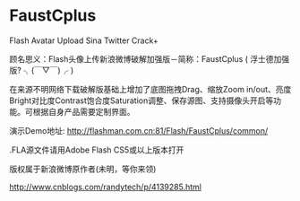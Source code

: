 FaustCplus
==========

Flash Avatar Upload Sina Twitter Crack+

顾名思义：Flash头像上传新浪微博破解加强版－简称：FaustCplus ( 浮士德加强版?  ╮(￣▽￣)╭ )

在来源不明网络下载破解版基础上增加了底图拖拽Drag、缩放Zoom in/out、亮度Bright对比度Contrast饱合度Saturation调整、保存源图、支持摄像头开启等功能。可根据自身产品需要定制界面。

演示Demo地址: http://flashman.com.cn:81/Flash/FaustCplus/common/

.FLA源文件请用Adobe Flash CS5或以上版本打开

版权属于新浪微博原作者(未明，等你来领)


http://www.cnblogs.com/randytech/p/4139285.html
